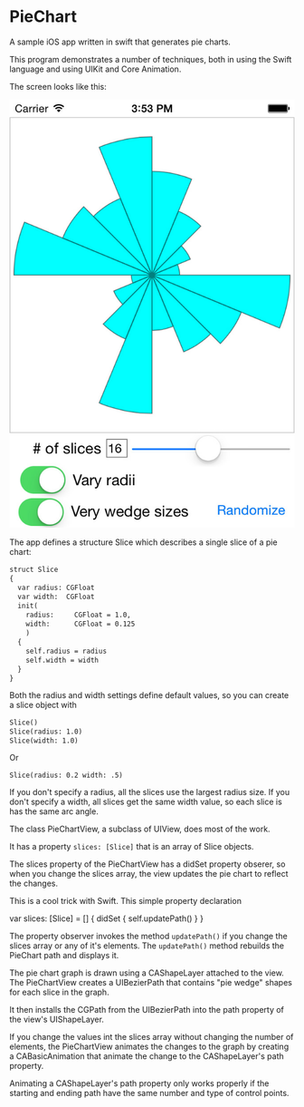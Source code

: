 # PieChart
A sample iOS app written in swift that generates pie charts.

This program demonstrates a number of techniques, both in using the Swift language and using UIKit and Core Animation.

The screen looks like this:

![Sceenshot](Screenshot.jpg)




The app defines a structure Slice which describes a single slice of a pie chart:

    struct Slice
    {
      var radius: CGFloat
      var width:  CGFloat
      init(
        radius:     CGFloat = 1.0,
        width:      CGFloat = 0.125
        )
      {
        self.radius = radius
        self.width = width
      }
    }

Both the radius and width settings define default values, so you can create a slice object with 

    Slice()
    Slice(radius: 1.0)
    Slice(width: 1.0)
    
Or

    Slice(radius: 0.2 width: .5)

If you don't specify a radius, all the slices use the largest radius size.
If you don't specify a width, all slices get the same width value, so each slice is has the same arc angle.

The class PieChartView, a subclass of UIView, does most of the work.

It has a property `slices: [Slice]` that is an array of Slice objects.

The slices property of the PieChartView has a didSet property obserer, so when you change the slices array, the view updates the pie chart to reflect the changes.

This is a cool trick with Swift. This simple property declaration 

   var slices: [Slice] = []
     {
     didSet
     {
       self.updatePath()
     }
   }

The property observer invokes the method `updatePath()` if you change the slices array or any of it's elements.
The `updatePath()` method rebuilds the PieChart path and displays it.

The pie chart graph is drawn using a CAShapeLayer attached to the view.
The PieChartView creates a UIBezierPath that contains "pie wedge" shapes for each slice in the graph.

It then installs the CGPath from the UIBezierPath into the path property of the view's UIShapeLayer.

If you change the values int the slices array without changing the number of elements, the PieChartView animates the changes to the graph by creating a CABasicAnimation that animate the change to the CAShapeLayer's path property.

Animating a CAShapeLayer's path property only works properly if the starting and ending path have the same number and type of control points.